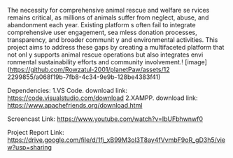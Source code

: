The necessity for comprehensive animal rescue and welfare se
rvices remains  critical, as millions of animals suffer from
neglect, abuse, and abandonment each year. Existing platform
s often fail to integrate comprehensive user engagement, sea
mless donation processes, transparency, and broader communit
y and environmental activities. This project aims to address
these gaps by creating a  multifaceted platform that not onl
y supports animal rescue operations but also integrates envi
ronmental sustainability efforts and community involvement.!
[image](https://github.com/Rowzatul-2001/planetPaw/assets/12
2299855/a068f19b-7fb8-4c34-9e9b-128be4383f41)

Dependencies: 1.VS Code.
              download link: https://code.visualstudio.com/download
              2.XAMPP.
              download link: https://www.apachefriends.org/download.html

Screencast Link: https://www.youtube.com/watch?v=IbUFbhwnwf0

Project Report Link: https://drive.google.com/file/d/1fj_xB99M3ol3T8ay4fVvmbF9oR_gD3h5/view?usp=sharing
